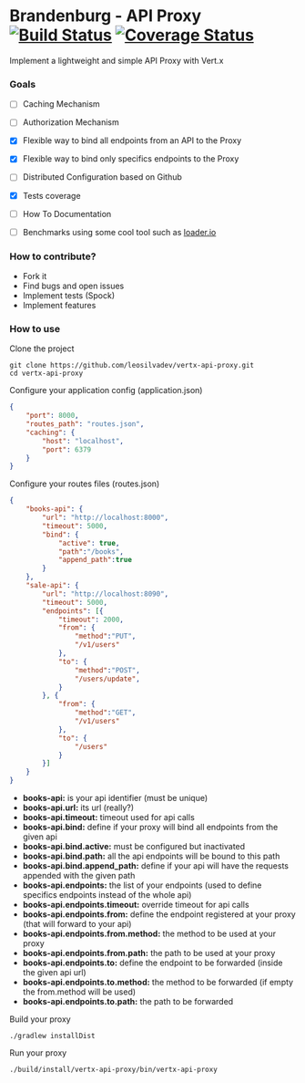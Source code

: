 # Brandenburg - API Proxy [![Build Status](https://travis-ci.org/leosilvadev/brandenburg.svg?branch=master)](https://travis-ci.org/leosilvadev/brandenburg) [![Coverage Status](https://coveralls.io/repos/github/leosilvadev/brandenburg/badge.svg?branch=master)](https://coveralls.io/github/leosilvadev/brandenburg?branch=master)
Implement a lightweight and simple API Proxy with Vert.x

### Goals
- [ ] Caching Mechanism
- [ ] Authorization Mechanism
- [x] Flexible way to bind all endpoints from an API to the Proxy
- [x] Flexible way to bind only specifics endpoints to the Proxy
- [ ] Distributed Configuration based on Github
- [x] Tests coverage
- [ ] How To Documentation
- [ ] Benchmarks using some cool tool such as [loader.io](http://loader.io)


### How to contribute?
- Fork it
- Find bugs and open issues
- Implement tests (Spock)
- Implement features


### How to use

Clone the project
```
git clone https://github.com/leosilvadev/vertx-api-proxy.git
cd vertx-api-proxy
```

Configure your application config (application.json)
```json
{
	"port": 8000,
	"routes_path": "routes.json",
	"caching": {
		"host": "localhost",
		"port": 6379
	}
}
```

Configure your routes files (routes.json)
```json
{
	"books-api": {
		"url": "http://localhost:8000",
		"timeout": 5000,
		"bind": {
			"active": true,
			"path":"/books",
			"append_path":true
		}
	},
	"sale-api": {
		"url": "http://localhost:8090",
		"timeout": 5000,
		"endpoints": [{
			"timeout": 2000,
			"from": {
				"method":"PUT",
				"/v1/users"
			},
			"to": {
				"method":"POST",
				"/users/update",
			}
		}, {
			"from": {
				"method":"GET",
				"/v1/users"
			},
			"to": {
				"/users"
			}
		}]
	}
}
```

- **books-api:** is your api identifier (must be unique)
- **books-api.url:** its url (really?)
- **books-api.timeout:** timeout used for api calls
- **books-api.bind:** define if your proxy will bind all endpoints from the given api
- **books-api.bind.active:** must be configured but inactivated
- **books-api.bind.path:** all the api endpoints will be bound to this path
- **books-api.bind.append_path:** define if your api will have the requests appended with the given path
- **books-api.endpoints:** the list of your endpoints (used to define specifics endpoints instead of the whole api)
- **books-api.endpoints.timeout:** override timeout for api calls
- **books-api.endpoints.from:** define the endpoint registered at your proxy (that will forward to your api)
- **books-api.endpoints.from.method:** the method to be used at your proxy
- **books-api.endpoints.from.path:** the path to be used at your proxy
- **books-api.endpoints.to:** define the endpoint to be forwarded (inside the given api url)
- **books-api.endpoints.to.method:** the method to be forwarded (if empty the from.method will be used)
- **books-api.endpoints.to.path:** the path to be forwarded

Build your proxy
```
./gradlew installDist
```

Run your proxy
```
./build/install/vertx-api-proxy/bin/vertx-api-proxy
```

